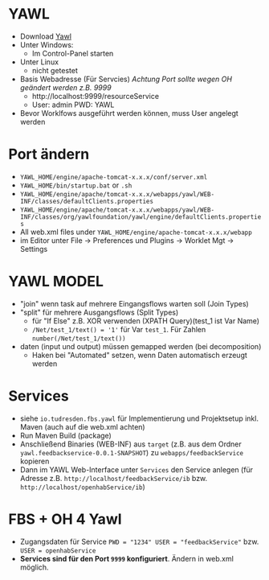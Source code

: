 ﻿# YAWL
- Download [Yawl](http://www.yawlfoundation.org/)
- Unter Windows:
   - Im Control-Panel starten 
- Unter Linux
   - nicht getestet
- Basis Webadresse (Für Servcies) *Achtung Port sollte wegen OH geändert werden z.B. 9999*
   - http://localhost:9999/resourceService
   - User: admin PWD: YAWL
- Bevor Worklfows ausgeführt werden können, muss User angelegt werden

# Port ändern
- `YAWL_HOME/engine/apache-tomcat-x.x.x/conf/server.xml`
- `YAWL_HOME/bin/startup.bat` or `.sh`
- `YAWL_HOME/engine/apache/tomcat-x.x.x/webapps/yawl/WEB-INF/classes/defaultClients.properties`
- `YAWL_HOME/engine/apache/tomcat-x.x.x/webapps/yawl/WEB-INF/classes/org/yawlfoundation/yawl/engine/defaultClients.properties`
- All web.xml files under `YAWL_HOME/engine/apache-tomcat-x.x.x/webapp`
- im Editor unter File &rarr; Preferences und Plugins &rarr; Worklet Mgt &rarr; Settings


# YAWL MODEL
- "join" wenn task auf mehrere Eingangsflows warten soll (Join Types)
- "split" für mehrere Ausgangsflows (Split Types)
   - für "If Else" z.B. XOR verwenden  (XPATH Query)(test_1 ist Var Name)
   - `/Net/test_1/text() = '1'` für Var `test_1`. Für Zahlen  `number(/Net/test_1/text())`
- daten (input und output) müssen gemapped werden (bei decomposition)
   - Haken bei "Automated" setzen, wenn Daten automatisch erzeugt werden

# Services
- siehe `io.tudresden.fbs.yawl` für Implementierung und Projektsetup inkl. Maven (auch auf die web.xml achten)
- Run Maven Build (package)
- Anschließend Binaries (WEB-INF) aus `target` (z.B. aus dem Ordner `yawl.feedbackservice-0.0.1-SNAPSHOT`) zu `webapps/feedbackService` kopieren
- Dann im YAWL Web-Interface unter `Services` den Service anlegen (für Adresse z.B. `http://localhost/feedbackService/ib` bzw. `http://localhost/openhabService/ib`)

# FBS + OH 4 Yawl
- Zugangsdaten für Service `PWD = "1234" USER = "feedbackService"` bzw. `USER = openhabService`
- **Services sind für den Port `9999` konfiguriert**. Ändern in web.xml möglich.
  
